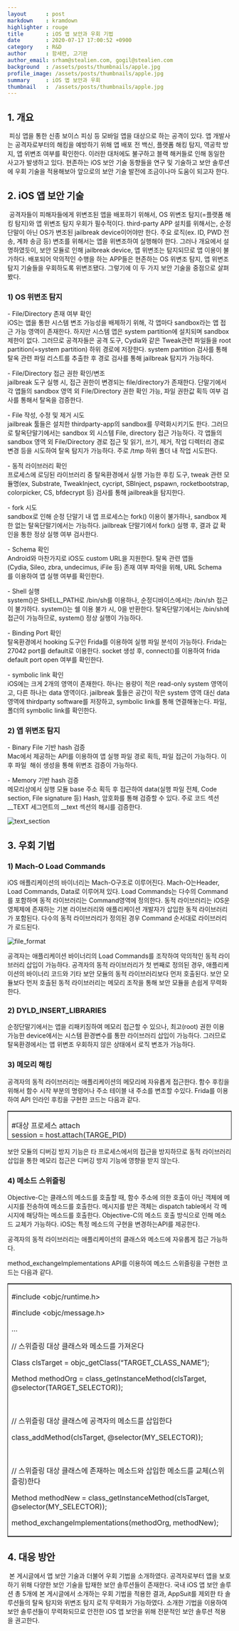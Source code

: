 ```yaml
---
layout		: post
markdown	: kramdown
highlighter	: rouge
title		: iOS 앱 보안과 우회 기법
date		: 2020-07-17 17:00:52 +0900
category	: R&D
author		: 함세련, 고기완
author_email: srham@stealien.com, gogil@stealien.com
background	: /assets/posts/thumbnails/apple.jpg
profile_image: /assets/posts/thumbnails/apple.jpg
summary		: iOS 앱 보안과 우회 
thumbnail	:  /assets/posts/thumbnails/apple.jpg
---
```


## **1\. 개요**

 피싱 앱을 통한 신종 보이스 피싱 등 모바일 앱을 대상으로 하는 공격이 있다. 앱 개발사는 공격자로부터의 해킹을 예방하기 위해 앱 배포 전 백신, 플랫폼 해킹 탐지, 역공학 방지, 앱 위변조 여부를 확인한다. 이러한 대처에도 불구하고 블랙 해커들로 인해 동일한 사고가 발생하고 있다. 현존하는 iOS 보안 기술 동향들을 연구 및 기술하고 보안 솔루션에 우회 기술을 적용해보아 앞으로의 보안 기술 발전에 조금이나마 도움이 되고자 한다.

## **2\. iOS 앱 보안 기술**

 공격자들이 피해자들에게 위변조된 앱을 배포하기 위해서, OS 위변조 탐지(=플랫폼 해킹 탐지)와 앱 위변조 탐지 우회가 필수적이다. third-party APP 설치를 위해서는, 순정단말이 아닌 OS가 변조된 jailbreak device이어야만 한다. 주요 로직(ex. ID, PWD 전송, 계좌 송금 등) 변조를 위해서는 앱을 위변조하여 실행해야 한다. 그러나 개요에서 설명하였듯이, 보안 모듈로 인해 jailbreak device, 앱 위변조는 탐지되므로 앱 이용이 불가하다. 배포되어 악의적인 수행을 하는 APP들은 현존하는 OS 위변조 탐지, 앱 위변조 탐지 기술들을 우회하도록 위변조됐다. 그렇기에 이 두 가지 보안 기술을 중점으로 살펴봤다.

### 1) OS 위변조 탐지 

\- File/Directory 존재 여부 확인  
iOS는 앱을 통한 시스템 변조 가능성을 배제하기 위해, 각 앱마다 sandbox라는 앱 접근 가능 영역이 존재한다. 하지만 시스템 앱은 system partition에 설치되며 sandbox 제한이 없다. 그러므로 공격자들은 공격 도구, Cydia와 같은 Tweak관련 파일들을 root partition(=system partition) 하위 경로에 저장한다. system partition 검사를 통해 탈옥 관련 파일 리스트를 추출한 후 경로 검사를 통해 jailbreak 탐지가 가능하다.  
  
\- File/Directory 접근 권한 확인/변조  
jailbreak 도구 실행 시, 접근 권한이 변경되는 file/directory가 존재한다. 단말기에서 각 앱들의 sandbox 영역 외 File/Directory 권한 확인 가능, 파일 권한값 획득 여부 검사를 통해서 탈옥을 검증한다.   
  
\- File 작성, 수정 및 제거 시도   
jailbreak 툴들은 설치한 thirdparty-app의 sandbox를 무력화시키기도 한다. 그러므로 탈옥단말기에서는 sandbox 외 시스템 File, directory 접근 가능하다. 각 앱들의 sandbox 영역 외 File/Directory 경로 접근 및 읽기, 쓰기, 제거, 작업 디렉터리 경로 변경 등을 시도하여 탈옥 탐지가 가능하다. 주로 /tmp 하위 폴더 내 작업 시도한다.  
  
\- 동적 라이브러리 확인  
프로세스에 로딩된 라이브러리 중 탈옥환경에서 실행 가능한 후킹 도구, tweak 관련 모듈명(ex, Substrate, TweakInject, cycript, SBInject, pspawn, rocketbootstrap, colorpicker, CS, bfdecrypt 등) 검사를 통해 jailbreak을 탐지한다.  
  
\- fork 시도  
sandbox로 인해 순정 단말기 내 앱 프로세스는 fork() 이용이 불가하나, sandbox 제한 없는 탈옥단말기에서는 가능하다. jailbreak 단말기에서 fork() 실행 후, 결과 값 확인을 통한 정상 실행 여부 검사한다.  
  
\- Schema 확인   
Android와 마찬가지로 iOS도 custom URL을 지원한다. 탈옥 관련 앱들(Cydia, Sileo, zbra, undecimus, iFile 등) 존재 여부 파악을 위해, URL Schema를 이용하여 앱 실행 여부를 확인한다.   
  
\- Shell 실행  
system()은 SHELL\_PATH로 /bin/sh를 이용하나, 순정디바이스에서는 /bin/sh 접근이 불가하다. system()는 쉘 이용 불가 시, 0을 반환한다. 탈옥단말기에서는 /bin/sh에 접근이 가능하므로, system() 정상 실행이 가능하다.   
  
\- Binding Port 확인  
탈옥환경에서 hooking 도구인 Frida를 이용하여 실행 파일 분석이 가능하다. Frida는 27042 port를 default로 이용한다. socket 생성 후, connect()를 이용하여 frida default port open 여부를 확인한다.  
  
\- symbolic link 확인  
iOS에는 크게 2개의 영역이 존재한다. 하나는 용량이 적은 read-only system 영역이고, 다른 하나는 data 영역이다. jailbreak 툴들은 공간이 작은 system 영역 대신 data 영역에 thirdparty software를 저장하고, symbolic link를 통해 연결해놓는다. 파일, 폴더의 symbolic link를 확인한다. 

### 2) 앱 위변조 탐지 

\- Binary File 기반 hash 검증  
Mac에서 제공하는 API를 이용하여 앱 실행 파일 경로 획득, 파일 접근이 가능하다. 이후 파일  해쉬 생성을 통해 위변조 검증이 가능하다.  
  
\- Memory 기반 hash 검증  
메모리상에서 실행 모듈 base 주소 획득 후 접근하여 data(실행 파일 전체, Code section, File signature 등) Hash, 암호화를 통해 검증할 수 있다. 주로 코드 섹션 __TEXT 세그먼트의 __text 섹션의 해시를 검증한다.

![text_section](/assets/2020-07-17-iOS.assets/text_section.png)


## **3\. 우회 기법**

### 1) Mach-O Load Commands

iOS 애플리케이션의 바이너리는 Mach-O구조로 이루어진다. Mach-O는Header, Load Commands, Data로 이루어져 있다. Load Commands는 다수의 Command를 포함하며 동적 라이브러리는 Command영역에 정의한다. 동적 라이브러리는 iOS운영체제에 존재하는 기본 라이브러리와 애플리케이션 개발자가 삽입한 동적 라이브러리가 포함된다. 다수의 동적 라이브러리가 정의된 경우 Command 순서대로 라이브러리가 로드된다.

![file_format](/assets/2020-07-17-iOS.assets/file_format.png)

공격자는 애플리케이션 바이너리의 Load Commands를 조작하여 악의적인 동적 라이브러리 삽입이 가능하다. 공격자의 동적 라이브러리가 첫 번째로 정의된 경우, 애플리케이션의 바이너리 코드와 기타 보안 모듈의 동적 라이브러리보다 먼저 호출된다. 보안 모듈보다 먼저 호출된 동적 라이브러리는 메모리 조작을 통해 보안 모듈을 손쉽게 무력화한다. 

### 2) DYLD\_INSERT\_LIBRARIES

순정단말기에서는 앱을 리패키징하여 메모리 접근할 수 있으나, 최고(root) 권한 이용 가능한 device에서는 시스템 환경변수를 통한 라이브러리 삽입이 가능하다. 그러므로 탈옥환경에서는 앱 위변조 우회하지 않은 상태에서 로직 변조가 가능하다. 

### 3) 메모리 해킹

공격자의 동적 라이브러리는 애플리케이션의 메모리에 자유롭게 접근한다. 함수 후킹을 위해서 함수 시작 부분의 명령어나 주소 테이블 내 주소를 변조할 수있다. Frida를 이용하여 API 인라인 후킹을 구현한 코드는 다음과 같다. 
<table style="border-collapse: collapse; width: 100%; height: 65px;border: 1px solid;" ><tbody><tr style="height: 65px;"><td style="height: 65px;"><p style="text-align: left;" data-ke-size="size14">#대상 프로세스 attach<br>session = host.attach(TARGE_PID)<br>#스크립트 로드<br>script.session.create_script('''<br>Interceptor.attach(<br>&nbsp; &nbsp; Module.findExportByName(null,"fopen"),{ //fopen 함수를 찾는다.<br><span style="color: #333333;">&nbsp; &nbsp;&nbsp;</span><span style="color: #333333;"> &nbsp; onEnter: function(args){<br><span style="color: #333333;">&nbsp; &nbsp;&nbsp;</span><span style="color: #333333;">&nbsp; &nbsp;&nbsp;</span><span style="color: #333333;"> &nbsp; if(args[0].isNull())return;<br><span style="color: #333333;">&nbsp; &nbsp;&nbsp;</span><span style="color: #333333;">&nbsp; &nbsp;&nbsp;</span><span style="color: #333333;"> &nbsp; var path=args[0].readUtf8String();&nbsp; //현재 fopen 함수의 인자를 출력한다.<br></span></span></span><span style="color: #333333;">&nbsp; &nbsp;&nbsp;</span><span style="color: #333333;">&nbsp; &nbsp;&nbsp;</span><span style="color: #333333;"><span>&nbsp;</span>&nbsp;<span> console.log("[+] fopen "+path);&nbsp; &nbsp; &nbsp;//인자로 전달된 원본파일명<br><span style="color: #333333;">&nbsp; &nbsp;&nbsp;</span><span style="color: #333333;">&nbsp; &nbsp;&nbsp;</span><span style="color: #333333;"><span>&nbsp;</span>&nbsp;<span> if(path.match("TARGET_PATH")){</span></span><br><span style="color: #333333;">&nbsp; &nbsp;&nbsp;</span><span style="color: #333333;">&nbsp; &nbsp;&nbsp;</span><span style="color: #333333;"><span>&nbsp;</span>&nbsp;<span> &nbsp; &nbsp;console.log(" --&gt; Change It!!");<br><span style="color: #333333;">&nbsp; &nbsp;&nbsp;</span><span style="color: #333333;">&nbsp; &nbsp;&nbsp;</span><span style="color: #333333;"><span>&nbsp;</span>&nbsp;<span> &nbsp; &nbsp;args[0].writeUtf8String("CHANGED_PATH"); //후킹하여 변조하는 인자<br><span style="color: #333333;">&nbsp; &nbsp;&nbsp;</span><span style="color: #333333;">&nbsp; &nbsp;&nbsp;</span><span style="color: #333333;"><span>&nbsp;</span>&nbsp;<span> }<br>&nbsp; &nbsp; &nbsp; &nbsp; }<br>&nbsp; &nbsp; });<br></span></span></span></span></span></span></span></span>''')<br>script.on('message',on_message)<br>script.load()</p></td></tr></tbody></table>
보안 모듈의 디버깅 방지 기능은 타 프로세스에서의 접근을 방지하므로 동적 라이브러리 삽입을 통한 메모리 접근은 디버깅 방지 기능에 영향을 받지 않는다. 

### 4) 메소드 스위즐링

Objective-C는 클래스의 메소드를 호출할 때, 함수 주소에 의한 호출이 아닌 객체에 메시지를 전송하여 메소드를 호출한다. 메시지를 받은 객체는 dispatch table에서 각 메시지에 해당하는 메소드를 호출한다. Objective-C의 메소드 호출 방식으로 인해 메소드 교체가 가능하다. iOS는 특정 메소드의 구현을 변경하는API를 제공한다.

공격자의 동적 라이브러리는 애플리케이션의 클래스와 메소드에 자유롭게 접근 가능하다.

method\_exchangeImplementations API를 이용하여 메소드 스위즐링을 구현한 코드는 다음과 같다.

<table style="border-collapse: collapse; width: 100%;border: 1px solid;" ><tbody><tr><td ><p style="text-align: left;" data-ke-size="size14"><span>#include &lt;objc/runtime.h&gt;</span></p><p style="text-align: left;" data-ke-size="size14"><span>#include &lt;objc/message.h&gt;</span></p><p style="text-align: left;" data-ke-size="size14"><span>…</span></p><p style="text-align: left;" data-ke-size="size14"><span>//<span>&nbsp;</span></span>스위즐링 대상 클래스와 메소드를 가져온다</p><p style="text-align: left;" data-ke-size="size14"><span>Class clsTarget = objc_getClass(“TARGET_CLASS_NAME”);</span></p><p style="text-align: left;" data-ke-size="size14"><span>Method methodOrg = class_getInstanceMethod(clsTarget, @selector(TARGET_SELECTOR));</span></p><p style="text-align: left;" data-ke-size="size14"><span>&nbsp;</span></p><p style="text-align: left;" data-ke-size="size14"><span>//<span>&nbsp;</span></span>스위즐링 대상 클래스에 공격자의 메소드를 삽입한다</p><p style="text-align: left;" data-ke-size="size14"><span>class_addMethod(clsTarget, @selector(MY_SELECTOR));</span></p><p style="text-align: left;" data-ke-size="size14"><span>&nbsp;</span></p><p style="text-align: left;" data-ke-size="size14"><span>//<span>&nbsp;</span></span>스위즐링 대상 클래스에 존재하는 메소드와 삽입한 메소드를 교체<span>(</span>스위즐링<span>)</span>한다</p><p style="text-align: left;" data-ke-size="size14"><span>Method methodNew = class_getInstanceMethod(clsTarget, @selector(MY_SELECTOR));</span></p><p style="text-align: left;" data-ke-size="size14"><span>method_exchangeImplementations(methodOrg, methodNew);</span></p></td></tr></tbody></table>

## **4\. 대응 방안**

 본 게시글에서 앱 보안 기술과 더불어 우회 기법을 소개하였다. 공격자로부터 앱을 보호하기 위해 다양한 보안 기술을 탑재한 보안 솔루션들이 존재한다. 국내 iOS 앱 보안 솔루션 총 5개에 본 게시글에서 소개하는 우회 기법을 적용한 결과, AppSuit를 제외한 타 솔루션들의 탈옥 탐지와 위변조 탐지 로직 무력화가 가능하였다. 소개한 기법을 이용하여 보안 솔루션들이 무력화되므로 안전한 iOS 앱 보안을 위해 전문적인 보안 솔루션 적용을 권고한다.
